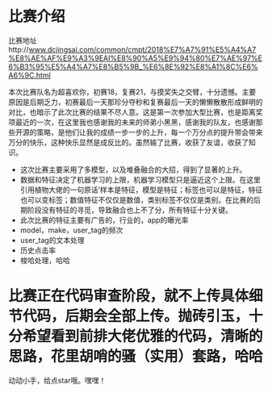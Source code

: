 # 比赛介绍
比赛地址http://www.dcjingsai.com/common/cmpt/2018%E7%A7%91%E5%A4%A7%E8%AE%AF%E9%A3%9EAI%E8%90%A5%E9%94%80%E7%AE%97%E6%B3%95%E5%A4%A7%E8%B5%9B_%E6%8E%92%E8%A1%8C%E6%A6%9C.html

本次比赛队名为超喜欢你，初赛18，复赛21，与摸奖失之交臂，十分遗憾。主要原因是后期乏力，初赛最后一天那珍分夺秒和复赛最后一天的懒懒散散形成鲜明的对比，也暗示了此次比赛的结果不尽人意。这是第一次参加大型比赛，也是距离奖项最近的一次，在这里我也感谢我的未来的师弟小黑黑，感谢我的队友，也感谢那些开源的策略，是他们让我的成绩一步一步的上升，每一个万分点的提升带会带来万分的快乐，这种快乐显然是成反比的。虽然输了比赛，收获了友谊，收获了知识。
- 这次比赛主要采用了多模型，以及堆叠融合的大招，得到了显著的上升。
- 数据和特征决定了机器学习的上限，机器学习模型只是逼近这个上限。在这里引用植物大佬的一句原话‘样本是特征，模型是特征；标签也可以是特征，特征也可以变标签；数值特征不仅仅是数值，类别标签不仅仅是类别。在比赛的后期阶段没有特征的寻觅，导致融合也上不了分，所有特征十分关键。
- 此次比赛的特征主要有广告的，行业的，app的曝光率
- model，make，user_tag的频次
- user_tag的文本处理
- 历史点击率
- 梭哈处理，哈哈
# 比赛正在代码审查阶段，就不上传具体细节代码，后期会全部上传。抛砖引玉，十分希望看到前排大佬优雅的代码，清晰的思路，花里胡哨的骚（实用）套路，哈哈
动动小手，给点star哦。嘿嘿！
